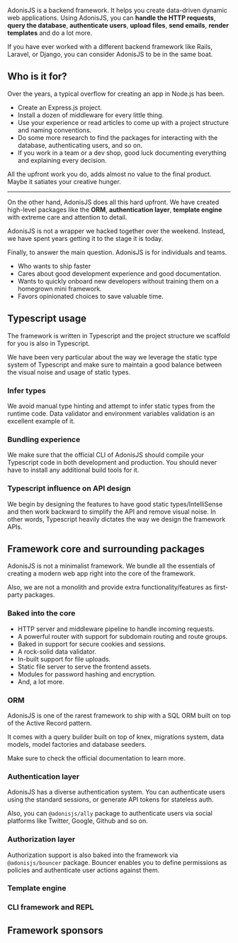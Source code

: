AdonisJS is a backend framework. It helps you create data-driven dynamic web applications. Using AdonisJS, you can **handle the HTTP requests**, **query the database**, **authenticate users**, **upload files**, **send emails**, **render templates** and do a lot more.

If you have ever worked with a different backend framework like Rails, Laravel, or Django, you can consider AdonisJS to be in the same boat.

## Who is it for?

Over the years, a typical overflow for creating an app in Node.js has been.

- Create an Express.js project.
- Install a dozen of middleware for every little thing. 
- Use your experience or read articles to come up with a project structure and naming conventions.
- Do some more research to find the packages for interacting with the database, authenticating users, and so on.
- If you work in a team or a dev shop, good luck documenting everything and explaining every decision.

All the upfront work you do, adds almost no value to the final product. Maybe it satiates your creative hunger.

---

On the other hand, AdonisJS does all this hard upfront. We have created high-level packages like the **ORM**, **authentication layer**, **template engine** with extreme care and attention to detail.

AdonisJS is not a wrapper we hacked together over the weekend. Instead, we have spent years getting it to the stage it is today.

Finally, to answer the main question. AdonisJS is for individuals and teams.

- Who wants to ship faster
- Cares about good development experience and good documentation.
- Wants to quickly onboard new developers without training them on a homegrown mini framework.
- Favors opinionated choices to save valuable time.

## Typescript usage

The framework is written in Typescript and the project structure we scaffold for you is also in Typescript.

We have been very particular about the way we leverage the static type system of Typescript and make sure to maintain a good balance between the visual noise and usage of static types.

### Infer types

We avoid manual type hinting and attempt to infer static types from the runtime code. Data validator and environment variables validation is an excellent example of it.

### Bundling experience

We make sure that the official CLI of AdonisJS should compile your Typescript code in both development and production. You should never have to install any additional build tools for it.

### Typescript influence on API design

We begin by designing the features to have good static types/IntelliSense and then work backward to simplify the API and remove visual noise. In other words, Typescript heavily dictates the way we design the framework APIs.

## Framework core and surrounding packages

AdonisJS is not a minimalist framework. We bundle all the essentials of creating a modern web app right into the core of the framework.

Also, we are not a monolith and provide extra functionality/features as first-party packages.

### Baked into the core

- HTTP server and middleware pipeline to handle incoming requests.
- A powerful router with support for subdomain routing and route groups.
- Baked in support for secure cookies and sessions.
- A rock-solid data validator.
- In-built support for file uploads.
- Static file server to serve the frontend assets.
- Modules for password hashing and encryption.
- And, a lot more.

### ORM

AdonisJS is one of the rarest framework to ship with a SQL ORM built on top of the Active Record pattern.

It comes with a query builder built on top of knex, migrations system, data models, model factories and database seeders.

Make sure to check the official documentation to learn more.

### Authentication layer

AdonisJS has a diverse authentication system. You can authenticate users using the standard sessions, or generate API tokens for stateless auth.

Also, you can `@adonisjs/ally` package to authenticate users via social platforms like Twitter, Google, Github and so on.

### Authorization layer

Authorization support is also baked into the framework via `@adonisjs/bouncer` package. Bouncer enables you to define permissions as policies and authenticate user actions against them.

### Template engine

### CLI framework and REPL

## Framework sponsors
